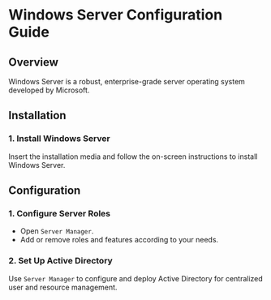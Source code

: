 <title>Windows Server Configuration Guide</title>
<h1>Windows Server Configuration Guide</h1>
<h2>Overview</h2>
<p>Windows Server is a robust, enterprise-grade server operating system developed by Microsoft.</p>
<h2>Installation</h2>
<h3>1. Install Windows Server</h3>
<p>Insert the installation media and follow the on-screen instructions to install Windows Server.</p>
<h2>Configuration</h2>
<h3>1. Configure Server Roles</h3>
<ul>
    <li>Open <code>Server Manager</code>.</li>
    <li>Add or remove roles and features according to your needs.</li>
</ul>
<h3>2. Set Up Active Directory</h3>
<p>Use <code>Server Manager</code> to configure and deploy Active Directory for centralized user and resource management.</p>
